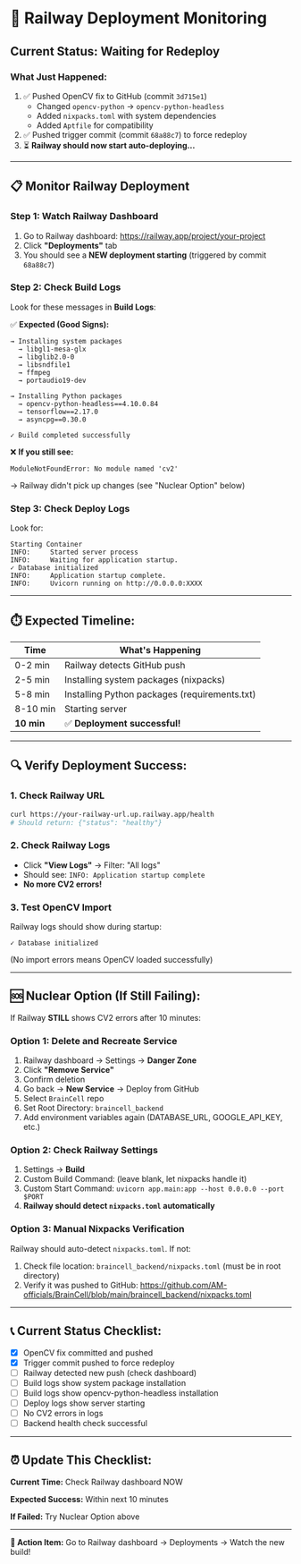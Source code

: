 # 🚨 Railway Deployment Monitoring

## Current Status: Waiting for Redeploy

### What Just Happened:
1. ✅ Pushed OpenCV fix to GitHub (commit `3d715e1`)
   - Changed `opencv-python` → `opencv-python-headless`
   - Added `nixpacks.toml` with system dependencies
   - Added `Aptfile` for compatibility
2. ✅ Pushed trigger commit (commit `68a88c7`) to force redeploy
3. ⏳ **Railway should now start auto-deploying...**

---

## 📋 **Monitor Railway Deployment**

### Step 1: Watch Railway Dashboard
1. Go to Railway dashboard: https://railway.app/project/your-project
2. Click **"Deployments"** tab
3. You should see a **NEW deployment starting** (triggered by commit `68a88c7`)

### Step 2: Check Build Logs
Look for these messages in **Build Logs**:

✅ **Expected (Good Signs):**
```
→ Installing system packages
  → libgl1-mesa-glx
  → libglib2.0-0
  → libsndfile1
  → ffmpeg
  → portaudio19-dev

→ Installing Python packages
  → opencv-python-headless==4.10.0.84
  → tensorflow==2.17.0
  → asyncpg==0.30.0
  
✓ Build completed successfully
```

❌ **If you still see:**
```
ModuleNotFoundError: No module named 'cv2'
```
→ Railway didn't pick up changes (see "Nuclear Option" below)

### Step 3: Check Deploy Logs
Look for:
```
Starting Container
INFO:     Started server process
INFO:     Waiting for application startup.
✓ Database initialized
INFO:     Application startup complete.
INFO:     Uvicorn running on http://0.0.0.0:XXXX
```

---

## ⏱️ **Expected Timeline:**

| Time | What's Happening |
|------|------------------|
| 0-2 min | Railway detects GitHub push |
| 2-5 min | Installing system packages (nixpacks) |
| 5-8 min | Installing Python packages (requirements.txt) |
| 8-10 min | Starting server |
| **10 min** | ✅ **Deployment successful!** |

---

## 🔍 **Verify Deployment Success:**

### 1. Check Railway URL
```bash
curl https://your-railway-url.up.railway.app/health
# Should return: {"status": "healthy"}
```

### 2. Check Railway Logs
- Click **"View Logs"** → Filter: "All logs"
- Should see: `INFO: Application startup complete`
- **No more CV2 errors!**

### 3. Test OpenCV Import
Railway logs should show during startup:
```
✓ Database initialized
```
(No import errors means OpenCV loaded successfully)

---

## 🆘 **Nuclear Option (If Still Failing):**

If Railway **STILL** shows CV2 errors after 10 minutes:

### Option 1: Delete and Recreate Service
1. Railway dashboard → Settings → **Danger Zone**
2. Click **"Remove Service"**
3. Confirm deletion
4. Go back → **New Service** → Deploy from GitHub
5. Select `BrainCell` repo
6. Set Root Directory: `braincell_backend`
7. Add environment variables again (DATABASE_URL, GOOGLE_API_KEY, etc.)

### Option 2: Check Railway Settings
1. Settings → **Build**
2. Custom Build Command: (leave blank, let nixpacks handle it)
3. Custom Start Command: `uvicorn app.main:app --host 0.0.0.0 --port $PORT`
4. **Railway should detect `nixpacks.toml` automatically**

### Option 3: Manual Nixpacks Verification
Railway should auto-detect `nixpacks.toml`. If not:
1. Check file location: `braincell_backend/nixpacks.toml` (must be in root directory)
2. Verify it was pushed to GitHub: https://github.com/AM-officials/BrainCell/blob/main/braincell_backend/nixpacks.toml

---

## 📞 **Current Status Checklist:**

- [x] OpenCV fix committed and pushed
- [x] Trigger commit pushed to force redeploy
- [ ] Railway detected new push (check dashboard)
- [ ] Build logs show system package installation
- [ ] Build logs show opencv-python-headless installation
- [ ] Deploy logs show server starting
- [ ] No CV2 errors in logs
- [ ] Backend health check successful

---

## ⏰ **Update This Checklist:**

**Current Time:** Check Railway dashboard NOW

**Expected Success:** Within next 10 minutes

**If Failed:** Try Nuclear Option above

---

**🎯 Action Item:** Go to Railway dashboard → Deployments → Watch the new build!
